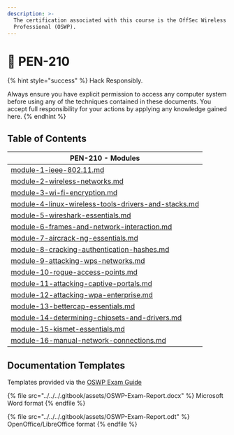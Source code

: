 ```yaml
---
description: >-
  The certification associated with this course is the OffSec Wireless
  Professional (OSWP).
---
```


# 🛜 PEN-210

{% hint style="success" %}
Hack Responsibly.

Always ensure you have explicit permission to access any computer system before using any of the techniques contained in these documents. You accept full responsibility for your actions by applying any knowledge gained here.
{% endhint %}

## Table of Contents

| PEN-210 - Modules                                                                                                    |
| -------------------------------------------------------------------------------------------------------------------- |
| [module-1-ieee-802.11.md](module-1-ieee-802.11.md "mention")                                                         |
| [module-2-wireless-networks.md](module-2-wireless-networks.md "mention")                                             |
| [module-3-wi-fi-encryption.md](module-3-wi-fi-encryption.md "mention")                                               |
| [module-4-linux-wireless-tools-drivers-and-stacks.md](module-4-linux-wireless-tools-drivers-and-stacks.md "mention") |
| [module-5-wireshark-essentials.md](module-5-wireshark-essentials.md "mention")                                       |
| [module-6-frames-and-network-interaction.md](module-6-frames-and-network-interaction.md "mention")                   |
| [module-7-aircrack-ng-essentials.md](module-7-aircrack-ng-essentials.md "mention")                                   |
| [module-8-cracking-authentication-hashes.md](module-8-cracking-authentication-hashes.md "mention")                   |
| [module-9-attacking-wps-networks.md](module-9-attacking-wps-networks.md "mention")                                   |
| [module-10-rogue-access-points.md](module-10-rogue-access-points.md "mention")                                       |
| [module-11-attacking-captive-portals.md](module-11-attacking-captive-portals.md "mention")                           |
| [module-12-attacking-wpa-enterprise.md](module-12-attacking-wpa-enterprise.md "mention")                             |
| [module-13-bettercap-essentials.md](module-13-bettercap-essentials.md "mention")                                     |
| [module-14-determining-chipsets-and-drivers.md](module-14-determining-chipsets-and-drivers.md "mention")             |
| [module-15-kismet-essentials.md](module-15-kismet-essentials.md "mention")                                           |
| [module-16-manual-network-connections.md](module-16-manual-network-connections.md "mention")                         |

## Documentation Templates&#x20;

Templates provided via the [OSWP Exam Guide](https://help.offsec.com/hc/en-us/articles/360046904731-OSWP-Exam-Guide)

{% file src="../../../.gitbook/assets/OSWP-Exam-Report.docx" %}
Microsoft Word format
{% endfile %}

{% file src="../../../.gitbook/assets/OSWP-Exam-Report.odt" %}
OpenOffice/LibreOffice format
{% endfile %}
